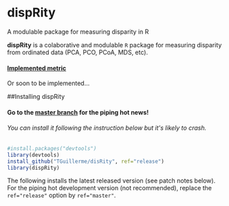 # dispRity
A modulable package for measuring disparity in R


**dispRity** is a colaborative and modulable `R` package for measuring disparity from ordinated data (PCA, PCO, PCoA, MDS, etc).

#### [Implemented metric](https://github.com/TGuillerme/dispRity/blob/master/metrics.md)
Or soon to be implemented...

##Installing dispRity
#### Go to the [master branch](https://github.com/TGuillerme/dispRity) for the piping hot news!
###### You can install it following the instruction below but it's likely to crash.
```r
#install.packages("devtools")
library(devtools)
install_github("TGuillerme/disRity", ref="release")
library(dispRity)
```
The following installs the latest released version (see patch notes below). For the piping hot development version (not recommended), replace the `ref="release"` option by `ref="master"`.
